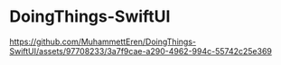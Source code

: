 # DoingThings-SwiftUI

https://github.com/MuhammettEren/DoingThings-SwiftUI/assets/97708233/3a7f9cae-a290-4962-994c-55742c25e369

